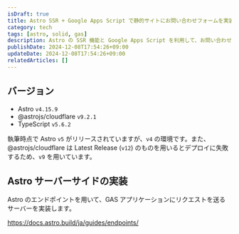 ```yaml
---
isDraft: true
title: Astro SSR + Google Apps Script で静的サイトにお問い合わせフォームを実装する
category: tech
tags: [astro, solid, gas]
description: Astro の SSR 機能と Google Apps Script を利用して、お問い合わせフォームを実装します。
publishDate: 2024-12-08T17:54:26+09:00
updateDate: 2024-12-08T17:54:26+09:00
relatedArticles: []
---
```


## バージョン

- Astro `v4.15.9`
- @astrojs/cloudflare `v9.2.1`
- TypeScript `v5.6.2`

執筆時点で Astro `v5` がリリースされていますが、`v4` の環境です。また、@astrojs/cloudflare は Latest Release (`v12`) のものを用いるとデプロイに失敗するため、`v9` を用いています。

## Astro サーバーサイドの実装

Astro のエンドポイントを用いて、GAS アプリケーションにリクエストを送るサーバーを実装します。

https://docs.astro.build/ja/guides/endpoints/